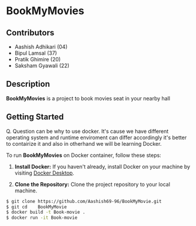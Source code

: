 # BookMyMovies

## Contributors
- Aashish Adhikari (04)
- Bipul Lamsal (37)
- Pratik Ghimire (20)
- Saksham Gyawali (22)

## Description

**BookMyMovies** is a project to book movies seat in your nearby hall

## Getting Started

Q. Question can be why to use docker. It's cause we have different operating system and runtime enviroment can differ accordingly it's better to contairize it and also in otherhand we will be learning Docker.

To run **BookMyMovies** on Docker container, follow these steps:

1. **Install Docker:** If you haven't already, install Docker on your machine by visiting [Docker Desktop](https://www.docker.com/products/docker-desktop/).

2. **Clone the Repository:** Clone the project repository to your local machine.

```bash
$ git clone https://github.com/Aashish69-96/BookMyMovie.git
$ git cd    BookMyMovie
$ docker build -t Book-movie .
$ docker run -it Book-movie
